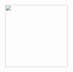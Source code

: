  <p align="center">
    <img width="200" src="https://i.postimg.cc/pX2Spv7S/image-removebg-preview-20.png">
</p>
